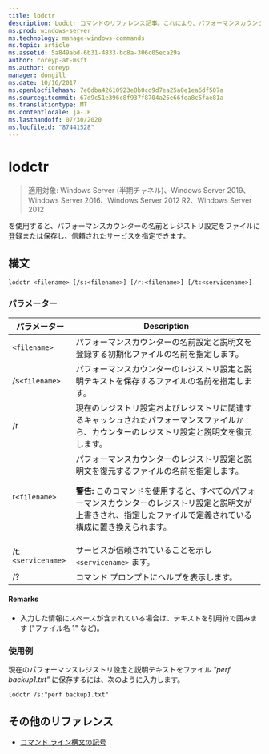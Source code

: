 ```yaml
---
title: lodctr
description: Lodctr コマンドのリファレンス記事。これにより、パフォーマンスカウンターの名前とレジストリ設定をファイルに登録または保存し、信頼されたサービスを指定することができます。
ms.prod: windows-server
ms.technology: manage-windows-commands
ms.topic: article
ms.assetid: 5a849abd-6b31-4833-bc8a-306c05eca29a
author: coreyp-at-msft
ms.author: coreyp
manager: dongill
ms.date: 10/16/2017
ms.openlocfilehash: 7e6dba42610923e8b0cd9d7ea25a0e1ea6df507a
ms.sourcegitcommit: 67d9c51e396c8f937f8704a25e66fea8c5fae81a
ms.translationtype: MT
ms.contentlocale: ja-JP
ms.lasthandoff: 07/30/2020
ms.locfileid: "87441528"
---
```

# <a name="lodctr"></a>lodctr

> 適用対象: Windows Server (半期チャネル)、Windows Server 2019、Windows Server 2016、Windows Server 2012 R2、Windows Server 2012

を使用すると、パフォーマンスカウンターの名前とレジストリ設定をファイルに登録または保存し、信頼されたサービスを指定できます。

## <a name="syntax"></a>構文

```
lodctr <filename> [/s:<filename>] [/r:<filename>] [/t:<servicename>]
```

### <a name="parameters"></a>パラメーター

| パラメーター | Description |
| --------- | ----------- |
| `<filename>` | パフォーマンスカウンターの名前設定と説明文を登録する初期化ファイルの名前を指定します。 |
| /s`<filename>` | パフォーマンスカウンターのレジストリ設定と説明テキストを保存するファイルの名前を指定します。 |
| /r | 現在のレジストリ設定およびレジストリに関連するキャッシュされたパフォーマンスファイルから、カウンターのレジストリ設定と説明文を復元します。 |
| r`<filename>` | パフォーマンスカウンターのレジストリ設定と説明文を復元するファイルの名前を指定します。<p>**警告:** このコマンドを使用すると、すべてのパフォーマンスカウンターのレジストリ設定と説明文が上書きされ、指定したファイルで定義されている構成に置き換えられます。 |
| /t: `<servicename>` | サービスが信頼されていることを示し `<servicename>` ます。 |
| /? | コマンド プロンプトにヘルプを表示します。 |

#### <a name="remarks"></a>Remarks

- 入力した情報にスペースが含まれている場合は、テキストを引用符で囲みます ("ファイル名 1" など)。

### <a name="examples"></a>使用例

現在のパフォーマンスレジストリ設定と説明テキストをファイル *"perf backup1.txt"* に保存するには、次のように入力します。

```
lodctr /s:"perf backup1.txt"
```

## <a name="additional-references"></a>その他のリファレンス

- [コマンド ライン構文の記号](command-line-syntax-key.md)
